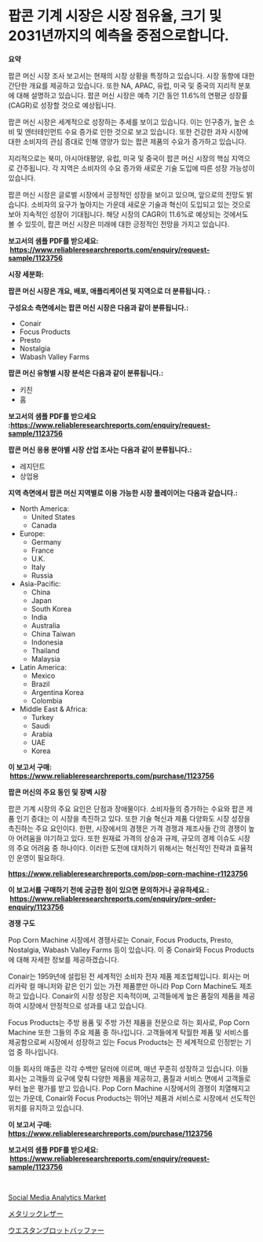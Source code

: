 <p><h1>팝콘 기계 시장은 시장 점유율, 크기 및 2031년까지의 예측을 중점으로합니다.</h1></p><p><strong>요약</strong></p>
<p><p>팝콘 머신 시장 조사 보고서는 현재의 시장 상황을 특정하고 있습니다. 시장 동향에 대한 간단한 개요를 제공하고 있습니다. 또한 NA, APAC, 유럽, 미국 및 중국의 지리적 분포에 대해 설명하고 있습니다. 팝콘 머신 시장은 예측 기간 동안 11.6%의 연평균 성장률(CAGR)로 성장할 것으로 예상됩니다.</p><p>팝콘 머신 시장은 세계적으로 성장하는 추세를 보이고 있습니다. 이는 인구증가, 높은 소비 및 엔터테인먼트 수요 증가로 인한 것으로 보고 있습니다. 또한 건강한 과자 시장에 대한 소비자의 관심 증대로 인해 영양가 있는 팝콘 제품의 수요가 증가하고 있습니다.</p><p>지리적으로는 북미, 아시아태평양, 유럽, 미국 및 중국이 팝콘 머신 시장의 핵심 지역으로 간주됩니다. 각 지역은 소비자의 수요 증가와 새로운 기술 도입에 따른 성장 가능성이 있습니다.</p><p>팝콘 머신 시장은 글로벌 시장에서 긍정적인 성장을 보이고 있으며, 앞으로의 전망도 밝습니다. 소비자의 요구가 높아지는 가운데 새로운 기술과 혁신이 도입되고 있는 것으로 보아 지속적인 성장이 기대됩니다. 해당 시장의 CAGR이 11.6%로 예상되는 것에서도 볼 수 있듯이, 팝콘 머신 시장은 미래에 대한 긍정적인 전망을 가지고 있습니다.</p></p>
<p><strong>보고서의 샘플 PDF를 받으세요: &nbsp;<a href="https://www.reliableresearchreports.com/enquiry/request-sample/1123756">https://www.reliableresearchreports.com/enquiry/request-sample/1123756</a></strong></p>
<p><strong>시장 세분화:</strong></p>
<p><strong> 팝콘 머신 시장은 개요, 배포, 애플리케이션 및 지역으로 더 분류됩니다. :</strong></p>
<p><strong>구성요소 측면에서는 팝콘 머신 시장은 다음과 같이 분류됩니다.:</strong></p>
<p><ul><li>Conair</li><li>Focus Products</li><li>Presto</li><li>Nostalgia</li><li>Wabash Valley Farms</li></ul></p>
<p><strong> 팝콘 머신 유형별 시장 분석은 다음과 같이 분류됩니다.:</strong></p>
<p><ul><li>키친</li><li>홈</li></ul></p>
<p><strong>보고서의 샘플 PDF를 받으세요 :<a href="https://www.reliableresearchreports.com/enquiry/request-sample/1123756">https://www.reliableresearchreports.com/enquiry/request-sample/1123756</a></strong></p>
<p><strong> 팝콘 머신 응용 분야별 시장 산업 조사는 다음과 같이 분류됩니다.:</strong></p>
<p><ul><li>레지던트</li><li>상업용</li></ul></p>
<p><strong>지역 측면에서 팝콘 머신 지역별로 이용 가능한 시장 플레이어는 다음과 같습니다.:</strong></p>
<p><ul>
    <li>
        North America:
        <ul>
            <li>United States</li>
            <li>Canada</li>
        </ul>
    </li>
    <li>
        Europe:
        <ul>
            <li>Germany</li>
            <li>France</li>
            <li>U.K.</li>
            <li>Italy</li>
            <li>Russia</li>
        </ul>
    </li>
    <li>
        Asia-Pacific:
        <ul>
            <li>China</li>
            <li>Japan</li>
            <li>South Korea</li>
            <li>India</li>
            <li>Australia</li>
            <li>China Taiwan</li>
            <li>Indonesia</li>
            <li>Thailand</li>
            <li>Malaysia</li>
        </ul>
    </li>
    <li>
        Latin America:
        <ul>
            <li>Mexico</li>
            <li>Brazil</li>
            <li>Argentina Korea</li>
            <li>Colombia</li>
        </ul>
    </li>
    <li>
        Middle East & Africa:
        <ul>
            <li>Turkey</li>
            <li>Saudi</li>
            <li>Arabia</li>
            <li>UAE</li>
            <li>Korea</li>
        </ul>
    </li>
    </ul></p>
<p><strong>이 보고서 구매: &nbsp;<a href="https://www.reliableresearchreports.com/purchase/1123756">https://www.reliableresearchreports.com/purchase/1123756</a></strong></p>
<p><strong>팝콘 머신의 주요 동인 및 장벽 시장</strong></p>
<p><p>팝콘 기계 시장의 주요 요인은 단점과 장애물이다. 소비자들의 증가하는 수요와 팝콘 제품 인기 증대는 이 시장을 촉진하고 있다. 또한 기술 혁신과 제품 다양화도 시장 성장을 촉진하는 주요 요인이다. 한편, 시장에서의 경쟁은 가격 경쟁과 제조사들 간의 경쟁이 높아 어려움을 야기하고 있다. 또한 원재료 가격의 상승과 규제, 규모의 경제 이슈도 시장의 주요 어려움 중 하나이다. 이러한 도전에 대처하기 위해서는 혁신적인 전략과 효율적인 운영이 필요하다.</p></p>
<p><strong><a href="https://www.reliableresearchreports.com/pop-corn-machine-r1123756">https://www.reliableresearchreports.com/pop-corn-machine-r1123756</a></strong></p>
<p><strong>이 보고서를 구매하기 전에 궁금한 점이 있으면 문의하거나 공유하세요.: &nbsp;<a href="https://www.reliableresearchreports.com/enquiry/pre-order-enquiry/1123756">https://www.reliableresearchreports.com/enquiry/pre-order-enquiry/1123756</a></strong></p>
<p><strong>경쟁 구도</strong></p>
<p><p>Pop Corn Machine 시장에서 경쟁사로는 Conair, Focus Products, Presto, Nostalgia, Wabash Valley Farms 등이 있습니다. 이 중 Conair와 Focus Products에 대해 자세한 정보를 제공하겠습니다.</p><p>Conair는 1959년에 설립된 전 세계적인 소비자 전자 제품 제조업체입니다. 회사는 머리카락 컬 매니저와 같은 인기 있는 가전 제품뿐만 아니라 Pop Corn Machine도 제조하고 있습니다. Conair의 시장 성장은 지속적이며, 고객들에게 높은 품질의 제품을 제공하여 시장에서 안정적으로 성과를 내고 있습니다.</p><p>Focus Products는 주방 용품 및 주방 가전 제품을 전문으로 하는 회사로, Pop Corn Machine 또한 그들의 주요 제품 중 하나입니다. 고객들에게 탁월한 제품 및 서비스를 제공함으로써 시장에서 성장하고 있는 Focus Products는 전 세계적으로 인정받는 기업 중 하나입니다.</p><p>이들 회사의 매출은 각각 수백만 달러에 이르며, 매년 꾸준히 성장하고 있습니다. 이들 회사는 고객들의 요구에 맞춰 다양한 제품을 제공하고, 품질과 서비스 면에서 고객들로부터 높은 평가를 받고 있습니다. Pop Corn Machine 시장에서의 경쟁이 치열해지고 있는 가운데, Conair와 Focus Products는 뛰어난 제품과 서비스로 시장에서 선도적인 위치를 유지하고 있습니다.</p></p>
<p><strong>이 보고서 구매: &nbsp; <a href="https://www.reliableresearchreports.com/purchase/1123756">https://www.reliableresearchreports.com/purchase/1123756</a></strong></p>
<p><strong>보고서의 샘플 PDF를 받으세요: &nbsp;<a href="https://www.reliableresearchreports.com/enquiry/request-sample/1123756">https://www.reliableresearchreports.com/enquiry/request-sample/1123756</a></strong><strong></strong></p>
<p>&nbsp;</p>
<p><p><a href="https://github.com/WillieWoodard/Market-Research-Report-List-4/blob/main/social-media-analytics-market.md">Social Media Analytics Market</a></p><p><a href="https://github.com/LeanneBruen2023/Market-Research-Report-List-1/blob/main/529341726354.md">メタリックレザー</a></p><p><a href="https://github.com/zekaoe592392/Market-Research-Report-List-1/blob/main/864472526355.md">ウエスタンブロットバッファー</a></p></p>